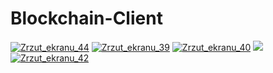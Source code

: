 # Blockchain-Client
<a href="https://ibb.co/bM8Xzx"><img src="https://preview.ibb.co/jwOMsH/Zrzut_ekranu_44.png" alt="Zrzut_ekranu_44" border="0"></a>
<a href="https://ibb.co/fYSQKx"><img src="https://preview.ibb.co/hEmwRc/Zrzut_ekranu_39.png" alt="Zrzut_ekranu_39" border="0"></a>
<a href="https://ibb.co/cgCECH"><img src="https://preview.ibb.co/j9j5Kx/Zrzut_ekranu_40.png" alt="Zrzut_ekranu_40" border="0"></a>
<img src="http://i65.tinypic.com/30ju237.png">
<a href="https://ibb.co/gqRwRc"><img src="https://preview.ibb.co/enyXzx/Zrzut_ekranu_42.png" alt="Zrzut_ekranu_42" border="0"></a>
